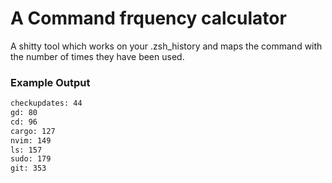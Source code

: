 # A Command frquency calculator

A shitty tool which works on your .zsh_history and maps the command with the number of times they have been used.


### Example Output
```bash
checkupdates: 44
gd: 80
cd: 96
cargo: 127
nvim: 149
ls: 157
sudo: 179
git: 353
```
